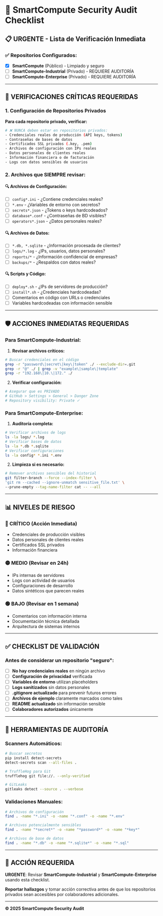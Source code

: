 # 🔐 SmartCompute Security Audit Checklist

## 📋 **URGENTE - Lista de Verificación Inmediata**

### **✅ Repositorios Configurados:**
- [x] **SmartCompute** (Público) - Limpiado y seguro
- [ ] **SmartCompute-Industrial** (Privado) - REQUIERE AUDITORÍA
- [ ] **SmartCompute-Enterprise** (Privado) - REQUIERE AUDITORÍA

---

## 🚨 **VERIFICACIONES CRÍTICAS REQUERIDAS**

### **1. Configuración de Repositorios Privados**

**Para cada repositorio privado, verificar:**

```bash
# ❌ NUNCA deben estar en repositorios privados:
- Credenciales reales de producción (API keys, tokens)
- Contraseñas de bases de datos
- Certificados SSL privados (.key, .pem)
- Archivos de configuración con IPs reales
- Datos personales de clientes reales
- Información financiera o de facturación
- Logs con datos sensibles de usuarios
```

### **2. Archivos que SIEMPRE revisar:**

#### **🔍 Archivos de Configuración:**
- [ ] `config*.ini` - ¿Contiene credenciales reales?
- [ ] `*.env` - ¿Variables de entorno con secretos?
- [ ] `secrets*.json` - ¿Tokens o keys hardcodeados?
- [ ] `database*.conf` - ¿Contraseñas de BD visibles?
- [ ] `operators*.json` - ¿Datos personales reales?

#### **🔍 Archivos de Datos:**
- [ ] `*.db, *.sqlite` - ¿Información procesada de clientes?
- [ ] `logs/*.log` - ¿IPs, usuarios, datos personales?
- [ ] `reports/*` - ¿Información confidencial de empresas?
- [ ] `backups/*` - ¿Respaldos con datos reales?

#### **🔍 Scripts y Código:**
- [ ] `deploy*.sh` - ¿IPs de servidores de producción?
- [ ] `install*.sh` - ¿Credenciales hardcodeadas?
- [ ] Comentarios en código con URLs o credenciales
- [ ] Variables hardcodeadas con información sensible

---

## 🛡️ **ACCIONES INMEDIATAS REQUERIDAS**

### **Para SmartCompute-Industrial:**

1. **Revisar archivos críticos:**
```bash
# Buscar credenciales en el código
grep -r "password\|secret\|key\|token" ./ --exclude-dir=.git
grep -r "@" ./ | grep -v "example\|sample\|template"
grep -r "192.168\|10.\|172." ./
```

2. **Verificar configuración:**
```bash
# Asegurar que es PRIVADO
# GitHub > Settings > General > Danger Zone
# Repository visibility: Private ✓
```

### **Para SmartCompute-Enterprise:**

1. **Auditoría completa:**
```bash
# Verificar archivos de logs
ls -la logs/ *.log
# Verificar bases de datos
ls -la *.db *.sqlite
# Verificar configuraciones
ls -la config* *.ini *.env
```

2. **Limpieza si es necesario:**
```bash
# Remover archivos sensibles del historial
git filter-branch --force --index-filter \
'git rm --cached --ignore-unmatch sensitive_file.txt' \
--prune-empty --tag-name-filter cat -- --all
```

---

## 📊 **NIVELES DE RIESGO**

### **🔴 CRÍTICO (Acción Inmediata)**
- Credenciales de producción visibles
- Datos personales de clientes reales
- Certificados SSL privados
- Información financiera

### **🟡 MEDIO (Revisar en 24h)**
- IPs internas de servidores
- Logs con actividad de usuarios
- Configuraciones de desarrollo
- Datos sintéticos que parecen reales

### **🟢 BAJO (Revisar en 1 semana)**
- Comentarios con información interna
- Documentación técnica detallada
- Arquitectura de sistemas internos

---

## ✅ **CHECKLIST DE VALIDACIÓN**

### **Antes de considerar un repositorio "seguro":**

- [ ] **No hay credenciales reales** en ningún archivo
- [ ] **Configuración de privacidad** verificada
- [ ] **Variables de entorno** utilizan placeholders
- [ ] **Logs sanitizados** sin datos personales
- [ ] **.gitignore actualizado** para prevenir futuros errores
- [ ] **Archivos de ejemplo** claramente marcados como tales
- [ ] **README actualizado** sin información sensible
- [ ] **Colaboradores autorizados** únicamente

---

## 🔧 **HERRAMIENTAS DE AUDITORÍA**

### **Scanners Automáticos:**
```bash
# Buscar secretos
pip install detect-secrets
detect-secrets scan --all-files .

# TruffleHog para Git
trufflehog git file://. --only-verified

# GitLeaks
gitleaks detect --source . --verbose
```

### **Validaciones Manuales:**
```bash
# Archivos de configuración
find . -name "*.ini" -o -name "*.conf" -o -name "*.env"

# Archivos potencialmente sensibles
find . -name "*secret*" -o -name "*password*" -o -name "*key*"

# Archivos de base de datos
find . -name "*.db" -o -name "*.sqlite*" -o -name "*.sql"
```

---

## 🎯 **ACCIÓN REQUERIDA**

**URGENTE**: Revisar **SmartCompute-Industrial** y **SmartCompute-Enterprise** usando esta checklist.

**Reportar hallazgos** y tomar acción correctiva antes de que los repositorios privados sean accesibles por colaboradores adicionales.

---

**© 2025 SmartCompute Security Audit**